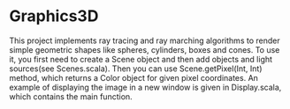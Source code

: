 # Graphics3D

This project implements ray tracing and ray marching algorithms to render simple geometric shapes like spheres, cylinders, 
boxes and cones. To use it, you first need to create a Scene object and then add objects and light sources(see Scenes.scala). 
Then you can use Scene.getPixel(Int, Int) method, which returns a Color object for given pixel coordinates.
An example of displaying the image in a new window is given in Display.scala, which contains the main function.
